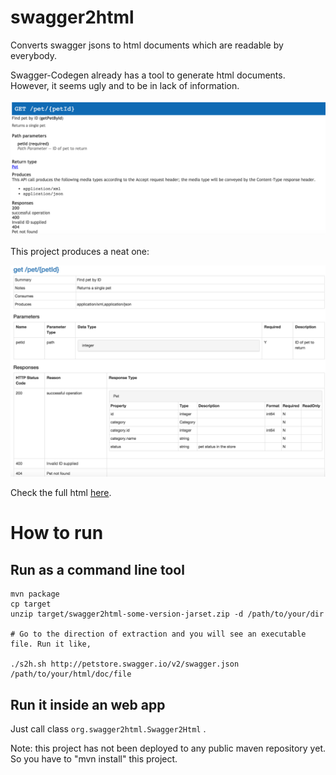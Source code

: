 # swagger2html

Converts swagger jsons to html documents which are readable by everybody.

Swagger-Codegen already has a tool to generate html documents. However, it seems ugly and to be in lack of information.  

![petstore-by-swagger-cg](sample/petstore-by-swagger-cg.png)

This project produces a neat one: 

![petstore-by-s2h](sample/petstore-by-s2h.png)

Check the full html [here](sample/petstore-by-s2h.html). 

# How to run

## Run as a command line tool

````
mvn package 
cp target 
unzip target/swagger2html-some-version-jarset.zip -d /path/to/your/dir

# Go to the direction of extraction and you will see an executable file. Run it like, 

./s2h.sh http://petstore.swagger.io/v2/swagger.json /path/to/your/html/doc/file

````

## Run it inside an web app
Just call class ```` org.swagger2html.Swagger2Html ```` . 

Note: this project has not been deployed to any public maven repository yet. So you have to "mvn install" this project.
 




